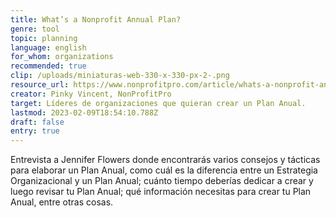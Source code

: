 ```yaml
---
title: What’s a Nonprofit Annual Plan?
genre: tool
topic: planning
language: english
for_whom: organizations
recommended: true
clip: /uploads/miniaturas-web-330-x-330-px-2-.png
resource_url: https://www.nonprofitpro.com/article/whats-a-nonprofit-annual-plan/
creator: Pinky Vincent, NonProfitPro
target: Líderes de organizaciones que quieran crear un Plan Anual.
lastmod: 2023-02-09T18:54:10.788Z
draft: false
entry: true
---
```

Entrevista a Jennifer Flowers donde encontrarás varios consejos y tácticas para elaborar un Plan Anual, como cuál es la diferencia entre un Estrategia Organizacional y un Plan Anual; cuánto tiempo deberías dedicar a crear y luego revisar tu Plan Anual; qué información necesitas para crear tu Plan Anual, entre otras cosas.